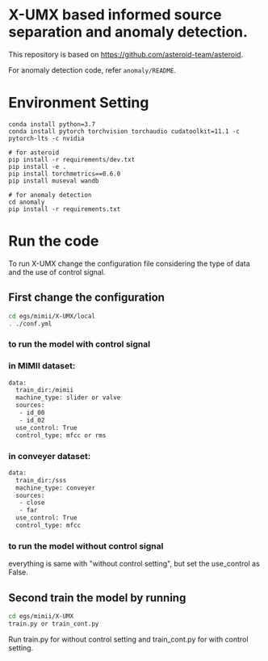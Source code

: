 
# X-UMX based informed source separation and anomaly detection.


This repository is based on https://github.com/asteroid-team/asteroid.

For anomaly detection code, refer `anomaly/README`.

# Environment Setting
```base
conda install python=3.7
conda install pytorch torchvision torchaudio cudatoolkit=11.1 -c pytorch-lts -c nvidia

# for asteroid
pip install -r requirements/dev.txt
pip install -e .
pip install torchmetrics==0.6.0
pip install museval wandb

# for anomaly detection
cd anomaly
pip install -r requirements.txt

```

# Run the code
To run X-UMX change the configuration file considering the type of data and the use of control signal.
## First change the configuration 
```bash
cd egs/mimii/X-UMX/local
. ./conf.yml
```
### to run the model with control signal 
### in MIMII dataset:
```bash
data:
  train_dir:/mimii
  machine_type: slider or valve
  sources:
   - id_00
   - id_02
  use_control: True
  control_type: mfcc or rms
```
### in conveyer dataset:
```bash
data:
  train_dir:/sss
  machine_type: conveyer
  sources:
   - close
   - far
  use_control: True
  control_type: mfcc
```
### to run the model without control signal 
everything is same with "without control setting", but set the use_control as False.

## Second train the model by running
```bash
cd egs/mimii/X-UMX
train.py or train_cont.py
```
Run train.py for without control setting and train_cont.py for with control setting.

